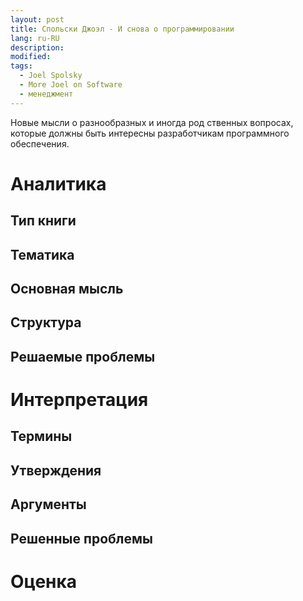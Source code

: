 ```yaml
---
layout: post
title: Спольски Джоэл - И снова о программировании
lang: ru-RU
description:
modified:
tags:
  - Joel Spolsky
  - More Joel on Software
  - менеджмент
---
```

Новые мысли о разнообразных и иногда род  ственных вопросах, которые должны быть интересны разработчикам программного обеспечения.
<!--more-->

# Аналитика

## Тип книги

## Тематика

## Основная мысль

## Структура

## Решаемые проблемы

# Интерпретация

## Термины

## Утверждения

## Аргументы

## Решенные проблемы

# Оценка
